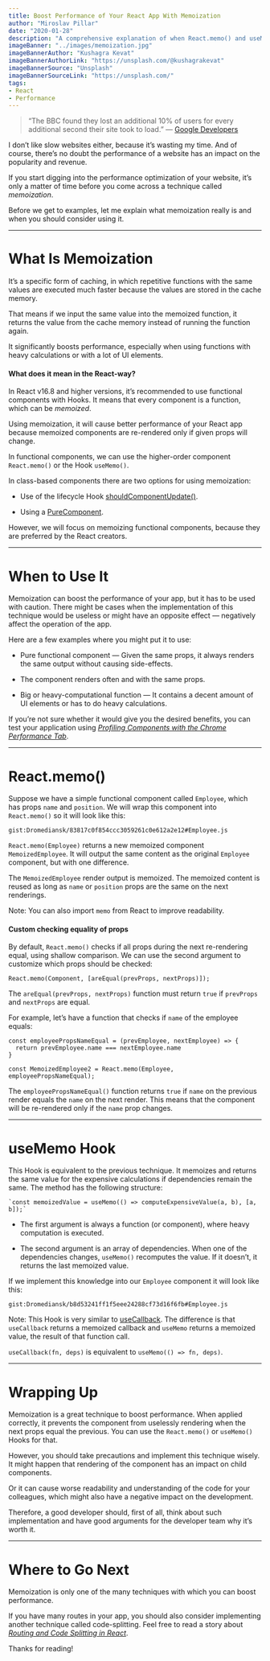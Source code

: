 ```yaml
---
title: Boost Performance of Your React App With Memoization
author: "Miroslav Pillar"
date: "2020-01-28"
description: "A comprehensive explanation of when React.memo() and useMemo() Hooks are useful."
imageBanner: "../images/memoization.jpg"
imageBannerAuthor: "Kushagra Kevat"
imageBannerAuthorLink: "https://unsplash.com/@kushagrakevat"
imageBannerSource: "Unsplash"
imageBannerSourceLink: "https://unsplash.com/"
tags:
- React
- Performance
---
```


> “The BBC found they lost an additional 10% of users for every additional second their site took to load.” — [Google Developers](https://developers.google.com/web/fundamentals/performance/why-performance-matters)

I don’t like slow websites either, because it’s wasting my time. And of course, there’s no doubt the performance of a website has an impact on the popularity and revenue.

If you start digging into the performance optimization of your website, it’s only a matter of time before you come across a technique called _memoization_.

Before we get to examples, let me explain what memoization really is and when you should consider using it.

---

# What Is Memoization

It’s a specific form of caching, in which repetitive functions with the same values are executed much faster because the values are stored in the cache memory.

That means if we input the same value into the memoized function, it returns the value from the cache memory instead of running the function again.

It significantly boosts performance, especially when using functions with heavy calculations or with a lot of UI elements.

#### What does it mean in the React-way?

In React v16.8 and higher versions, it’s recommended to use functional components with Hooks. It means that every component is a function, which can be _memoized_.

Using memoization, it will cause better performance of your React app because memoized components are re-rendered only if given props will change.

In functional components, we can use the higher-order component `React.memo()` or the Hook `useMemo()`.

In class-based components there are two options for using memoization:

- Use of the lifecycle Hook [shouldComponentUpdate()](https://reactjs.org/docs/react-component.html#shouldcomponentupdate).

- Using a [PureComponent](https://reactjs.org/docs/react-api.html#reactpurecomponent).

However, we will focus on memoizing functional components, because they are preferred by the React creators.

---

# When to Use It

Memoization can boost the performance of your app, but it has to be used with caution. There might be cases when the implementation of this technique would be useless or might have an opposite effect — negatively affect the operation of the app.

Here are a few examples where you might put it to use:

- Pure functional component — Given the same props, it always renders the same output without causing side-effects.

- The component renders often and with the same props.

- Big or heavy-computational function — It contains a decent amount of UI elements or has to do heavy calculations.

If you’re not sure whether it would give you the desired benefits, you can test your application using _[Profiling Components with the Chrome Performance Tab](https://reactjs.org/docs/optimizing-performance.html#profiling-components-with-the-chrome-performance-tab)_.

---

# React.memo()

Suppose we have a simple functional component called `Employee`, which has props `name` and `position`. We will wrap this component into `React.memo()` so it will look like this:

`gist:Dromediansk/83817c0f854ccc3059261c0e612a2e12#Employee.js`

`React.memo(Employee)` returns a new memoized component `MemoizedEmployee`. It will output the same content as the original `Employee` component, but with one difference.

The `MemoizedEmployee` render output is memoized. The memoized content is reused as long as `name` or `position` props are the same on the next renderings.

Note: You can also import `memo` from React to improve readability.

#### Custom checking equality of props

By default, `React.memo()` checks if all props during the next re-rendering equal, using shallow comparison. We can use the second argument to customize which props should be checked:

```
React.memo(Component, [areEqual(prevProps, nextProps)]);
```

The `areEqual(prevProps, nextProps)` function must return `true` if `prevProps` and `nextProps` are equal.

For example, let’s have a function that checks if `name` of the employee equals:

```
const employeePropsNameEqual = (prevEmployee, nextEmployee) => {
  return prevEmployee.name === nextEmployee.name
}

const MemoizedEmployee2 = React.memo(Employee, employeePropsNameEqual);
```

The `employeePropsNameEqual()` function returns `true` if `name` on the previous render equals the `name` on the next render. This means that the component will be re-rendered only if the `name` prop changes.

---

# useMemo Hook

This Hook is equivalent to the previous technique. It memoizes and returns the same value for the expensive calculations if dependencies remain the same. The method has the following structure:

```
`const memoizedValue = useMemo(() => computeExpensiveValue(a, b), [a, b]);`
```

- The first argument is always a function (or component), where heavy computation is executed.

- The second argument is an array of dependencies. When one of the dependencies changes, `useMemo()` recomputes the value. If it doesn’t, it returns the last memoized value.

If we implement this knowledge into our `Employee` component it will look like this:

`gist:Dromediansk/b8d53241ff1f5eee24288cf73d16f6fb#Employee.js`

Note: This Hook is very similar to [useCallback](https://reactjs.org/docs/hooks-reference.html#usecallback). The difference is that `useCallback` returns a memoized callback and `useMemo` returns a memoized value, the result of that function call.

`useCallback(fn, deps)` is equivalent to `useMemo(() => fn, deps)`.

---

# Wrapping Up

Memoization is a great technique to boost performance. When applied correctly, it prevents the component from uselessly rendering when the next props equal the previous. You can use the `React.memo()` or `useMemo()` Hooks for that.

However, you should take precautions and implement this technique wisely. It might happen that rendering of the component has an impact on child components.

Or it can cause worse readability and understanding of the code for your colleagues, which might also have a negative impact on the development.

Therefore, a good developer should, first of all, think about such implementation and have good arguments for the developer team why it’s worth it.

---

# Where to Go Next

Memoization is only one of the many techniques with which you can boost performance.

If you have many routes in your app, you should also consider implementing another technique called code-splitting. Feel free to read a story about [_Routing and Code Splitting in React_](https://www.miroslavpillar.com/routing-code-splitting/).

Thanks for reading!
